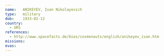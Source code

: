 ```yaml
---
name:	ANIKEYEV, Ivan Nikolayevich
type:	military
dob:	1933-02-12
country:
  - URS
references:
  - http://www.spacefacts.de/bios/cosmonauts/english/anikeyev_ivan.htm
missions:
evas:
---
```

